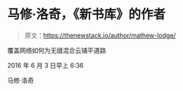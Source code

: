 # 马修·洛奇，《新书库》的作者

> 原文：<https://thenewstack.io/author/mathew-lodge/>

覆盖网络如何为无缝混合云铺平道路

2016 年 6 月 3 日早上 6:36

马修·洛奇